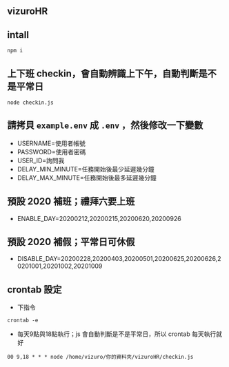 ## vizuroHR

## intall

`npm i`

## 上下班 checkin，會自動辨識上下午，自動判斷是不是平常日

`node checkin.js`


## 請拷貝 `example.env` 成 `.env` ，然後修改一下變數
- USERNAME=使用者帳號
- PASSWORD=使用者密碼
- USER_ID=詢問我
- DELAY_MIN_MINUTE=任務開始後最少延遲幾分鐘
- DELAY_MAX_MINUTE=任務開始後最多延遲幾分鐘

## 預設 2020 補班；禮拜六要上班
- ENABLE_DAY=20200212,20200215,20200620,20200926

## 預設 2020 補假；平常日可休假
- DISABLE_DAY=20200228,20200403,20200501,20200625,20200626,20201001,20201002,20201009


## crontab 設定

 - 下指令
 
 `crontab -e`
 
 - 每天9點與18點執行；js 會自動判斷是不是平常日，所以 crontab 每天執行就好
 
 `00 9,18 * * * node /home/vizuro/你的資料夾/vizuroHR/checkin.js`

